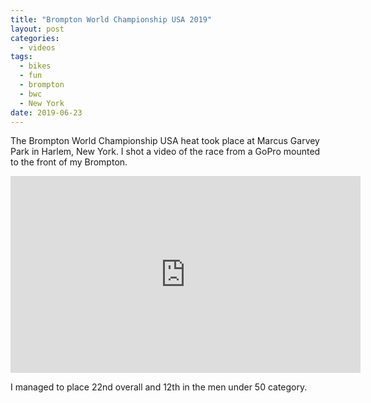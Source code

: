 ```yaml
---
title: "Brompton World Championship USA 2019"
layout: post
categories:
  - videos
tags:
  - bikes
  - fun
  - brompton
  - bwc
  - New York
date: 2019-06-23
---
```


The Brompton World Championship USA heat took place at Marcus Garvey Park in Harlem, New York. I shot a video of the race from a GoPro mounted to the front of my Brompton.

<iframe width="560" height="315" src="https://www.youtube.com/embed/gU4XDks4yC4" frameborder="0" allow="accelerometer; autoplay; encrypted-media; gyroscope; picture-in-picture" allowfullscreen></iframe>

I managed to place 22nd overall and 12th in the men under 50 category.